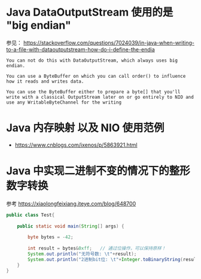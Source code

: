 # Java DataOutputStream 使用的是 "big endian"
参见： https://stackoverflow.com/questions/7024039/in-java-when-writing-to-a-file-with-dataoutputstream-how-do-i-define-the-endia

```text
You can not do this with DataOutputStream, which always uses big endian.

You can use a ByteBuffer on which you can call order() to influence how it reads and writes data.

You can use the ByteBuffer either to prepare a byte[] that you'll write with a classical OutputStream later on or go entirely to NIO and use any WritableByteChannel for the writing
```

# Java 内存映射 以及 NIO 使用范例
* https://www.cnblogs.com/ixenos/p/5863921.html

# Java 中实现二进制不变的情况下的整形数字转换
参考 https://xiaolongfeixiang.iteye.com/blog/648700
```java
public class Test{  
  
    public static void main(String[] args) {  
  
        byte bytes = -42;  
          
        int result = bytes&0xff;   // 通过位操作，可以保持原样！
        System.out.println("无符号数: \t"+result);  
        System.out.println("2进制bit位: \t"+Integer.toBinaryString(result));  
    }  
}  
```
